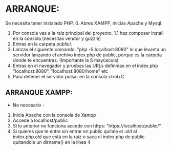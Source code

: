# ARRANQUE:

Se necesita tener instalado PHP.
0. Abres XAMPP, inicias Apache y Mysql.
1. Por consola vas a la raiz principal del proyecto.
1.1 haz composer install en la consola (necesitas vendor y guzzle)
2. Entras en la carpeta public/.
3. Lanzas el siguiente comando: "php -S localhost:8080" lo que levanta un servidor lanzando el archivo index.php de public, porque es la carpeta donde te encuentras. (Importante la S mayúscula)
4. Entras en el navegador y pruebas las URLs definidas en el index.php "localhost:8080", "localhost:8080/home" etc
5. Para detener el servidor pulsar en la consola ctrol+C

## ARRANQUE XAMPP:
- No necesario -
1. Inicia Apache con la consola de Xampp
2. Accede a localhost/public
3. Si lo anterior no funciona accede con https: "https://localhost/public/"
4. Si quieres que te entre sin entrar en public quitale el .old al index.php.old que está en la raiz o saca el index.php de public quitandole un dirname() en la línea 4

